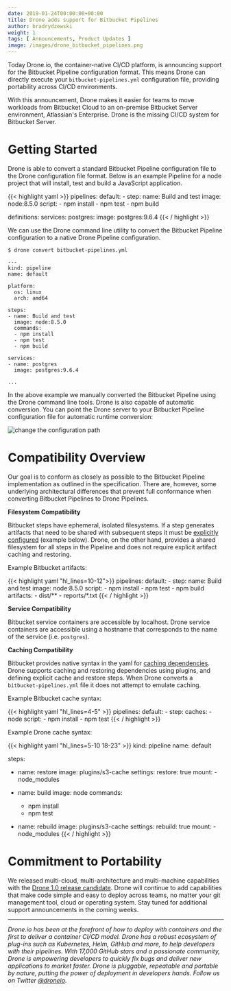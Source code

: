 ```yaml
---
date: 2019-01-24T00:00:00+00:00
title: Drone adds support for Bitbucket Pipelines
author: bradrydzewski
weight: 1
tags: [ Announcements, Product Updates ]
image: /images/drone_bitbucket_pipelines.png
---
```


Today Drone.io, the container-native CI/CD platform, is announcing support for the Bitbucket Pipeline configuration format. This means Drone can directly execute your `bitbucket-pipelines.yml` configuration file, providing portability across CI/CD environments.

With this announcement, Drone makes it easier for teams to move workloads from Bitbucket Cloud to an on-premise Bitbucket Server environment, Atlassian's Enterprise. Drone is the missing CI/CD system for Bitbucket Server.

<!-- It is no secret that companies use vendor-specific configuration files to make it easier to lock you into their products. This causes friction when an organization outgrows a hosted offering, and requires better performance, custom hardware, or has special data privacy and regulatory requirements. Here at Drone we are committed to portability. No matter where you store, test or deploy your code, Drone provides a common platform for software delivery across clouds and version control systems. -->

<!--

It is no secret that companies use vendor-specific configuration files to make it easier to lock you into their products. This causes friction when an organization outgrows a hosted offering, and requires better performance, custom hardware, or has special data privacy and regulatory requirements. Here at Drone we are committed to portability. No matter where you store, test or deploy your code, Drone provides a common platform for software delivery across clouds and version control systems.

-->

# Getting Started

Drone is able to convert a standard Bitbucket Pipeline configuration file to the Drone configuration file format. Below is an example Pipeline for a node project that will install, test and build a JavaScript application.

{{< highlight yaml >}}
pipelines:
  default:
    - step:
        name: Build and test
        image: node:8.5.0
        script:
          - npm install
          - npm test
          - npm build

definitions:
  services:
    postgres:
      image: postgres:9.6.4
{{< / highlight >}}


We can use the Drone command line utility to convert the Bitbucket Pipeline configuration to a native Drone Pipeline configuration.

```
$ drone convert bitbucket-pipelines.yml

---
kind: pipeline
name: default

platform:
  os: linux
  arch: amd64

steps:
- name: Build and test
  image: node:8.5.0
  commands:
  - npm install
  - npm test
  - npm build

services:
- name: postgres
  image: postgres:9.6.4

...
```

In the above example we manually converted the Bitbucket Pipeline using the Drone command line tools. Drone is also capable of automatic conversion. You can point the Drone server to your Bitbucket Pipeline configuration file for automatic runtime conversion:

![change the configuration path](/images/yaml_bitbucket_pipelines.png)

# Compatibility Overview

Our goal is to conform as closely as possible to the Bitbucket Pipeline implementation as outlined in the specification. There are, however, some underlying architectural differences that prevent full conformance when converting Bitbucket Pipelines to Drone Pipelines.

__Filesystem Compatibility__

Bitbucket steps have ephemeral, isolated filesystems. If a step generates artifacts that need to be shared with subsequent steps it must be [explicitly configured](https://confluence.atlassian.com/bitbucket/using-artifacts-in-steps-935389074.html) (example below). Drone, on the other hand, provides a shared filesystem for all steps in the Pipeline and does not require explicit artifact caching and restoring.

Example Bitbucket artifacts:

{{< highlight yaml "hl_lines=10-12">}}
pipelines:
  default:
    - step:
        name: Build and test
        image: node:8.5.0
        script:
          - npm install
          - npm test
          - npm build
        artifacts:
          - dist/**
          - reports/*.txt
{{< / highlight >}}

__Service Compatibility__

Bitbucket service containers are accessible by localhost. Drone service containers are accessible using a hostname that corresponds to the name of the service (i.e. `postgres`).

__Caching Compatibility__

Bitbucket provides native syntax in the yaml for [caching dependencies](https://confluence.atlassian.com/bitbucket/caching-dependencies-895552876.html). Drone supports caching and restoring dependencies using plugins, and defining explicit cache and restore steps. When Drone converts a `bitbucket-pipelines.yml` file it does not attempt to emulate caching.

Example Bitbucket cache syntax:

{{< highlight yaml "hl_lines=4-5" >}}
pipelines:
  default:
    - step:
        caches:
          - node
        script:
          - npm install
          - npm test
{{< / highlight >}}

Example Drone cache syntax:

{{< highlight yaml "hl_lines=5-10 18-23" >}}
kind: pipeline
name: default

steps:
- name: restore
  image: plugins/s3-cache
  settings:
    restore: true
    mount:
      - node_modules

- name: build
  image: node
  commands:
    - npm install
    - npm test

- name: rebuild
  image: plugins/s3-cache
  settings:
    rebuild: true
    mount:
      - node_modules
{{< / highlight >}}

# Commitment to Portability

We released multi-cloud, multi-architecture and multi-machine capabilities with the [Drone 1.0 release candidate](https://blog.drone.io/drone-1-release-candidate-1/). Drone will continue to add capabilities that make code simple and easy to deploy across teams, no matter your git management tool, cloud or operating system. Stay tuned for additional support announcements in the coming weeks. 

---

_Drone.io has been at the forefront of how to deploy with containers and the first to deliver a container CI/CD model. Drone has a robust ecosystem of plug-ins such as Kubernetes, Helm, GitHub and more, to help developers with their pipelines. With 17,000 GitHub stars and a passionate community, Drone is empowering developers to quickly fix bugs and deliver new applications to market faster. Drone is pluggable, repeatable and portable by nature, putting the power of deployment in developers hands. Follow us on Twitter [@droneio](https://github.com/drone/drone)._
